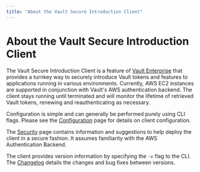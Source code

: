 ```yaml
---
title: "About the Vault Secure Introduction Client"
---
```


# About the Vault Secure Introduction Client

The Vault Secure Introduction Client is a feature of [Vault
Enterprise](https://www.hashicorp.com/vault.html) that provides a turnkey way
to securely introduce Vault tokens and features to applications running in
various environments. Currently, AWS EC2 instances are supported in conjunction
with Vault's AWS authentication backend. The client stays running until
terminated and will monitor the lifetime of retrieved Vault tokens, renewing
and reauthenticating as necessary.

Configuration is simple and can generally be performed purely using CLI flags.
Please see the [Configuration](/help/vault/vsi/configuration) page for details
on client configuration.

The [Security](/help/vault/vsi/security) page contains information and
suggestions to help deploy the client in a secure fashion. It assumes
familiarity with the AWS Authentication Backend.

The client provides version information by specifying the `-v` flag to the CLI.
The [Changelog](/help/vault/vsi/changelog) details the changes and bug fixes
between versions.
